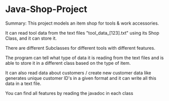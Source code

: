 # Java-Shop-Project
Summary:
This project models an item shop for tools & work accessories.

It can read tool data from the text files "tool_data_[123].txt" using its Shop Class, and it can store it.

There are different Subclasses for different tools with different features.

The program can tell what type of data it is reading from the text files and is able to store it in a different class based on the type of item.

It can also read data about customers / create new customer data like generates unique customer ID's in a given format and it can write all this data in a text file.

You can find all features by reading the javadoc in each class
